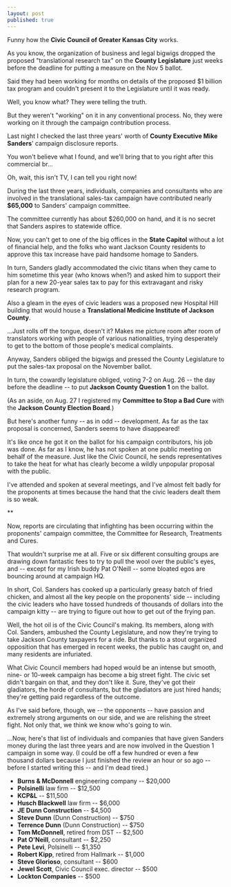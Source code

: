 ```yaml
---
layout: post
published: true
---
```


Funny how the **Civic Council of Greater Kansas City** works.

As you know, the organization of business and legal bigwigs dropped the proposed "translational research tax" on the **County Legislature** just weeks before the deadline for putting a measure on the Nov 5 ballot.

Said they had been working for months on details of the proposed $1 billion tax program and couldn't present it to the Legislature until it was ready.

Well, you know what? They were telling the truth.

But they weren't "working" on it in any conventional process. No, they were working on it through the campaign contribution process.

Last night I checked the last three years' worth of **County Executive Mike Sanders**' campaign disclosure reports.

You won't believe what I found, and we'll bring that to you right after this commercial br...

Oh, wait, this isn't TV, I can tell you right now!

During the last three years, individuals, companies and consultants who are involved in the translational sales-tax campaign have contributed nearly **$65,000** to Sanders' campaign committee.

The committee currently has about $260,000 on hand, and it is no secret that Sanders aspires to statewide office.

Now, you can't get to one of the big offices in the **State Capitol** without a lot of financial help, and the folks who want Jackson County residents to approve this tax increase have paid handsome homage to Sanders.

In turn, Sanders gladly accommodated the civic titans when they came to him sometime this year (who knows when?) and asked him to support their plan for a new 20-year sales tax to pay for this extravagant and risky research program.

Also a gleam in the eyes of civic leaders was a proposed new Hospital Hill building that would house a **Translational Medicine Institute of Jackson County**.

...Just rolls off the tongue, doesn't it? Makes me picture room after room of translators working with people of various nationalities, trying desperately to get to the bottom of those people's medical complaints.

Anyway, Sanders obliged the bigwigs and pressed the County Legislature to put the sales-tax proposal on the November ballot.

In turn, the cowardly legislature obliged, voting 7-2 on Aug. 26 -- the day before the deadline -- to put **Jackson County Question 1** on the ballot.

(As an aside, on Aug. 27 I registered my **Committee to Stop a Bad Cure** with the **Jackson County Election Board**.)

But here's another funny -- as in odd -- development. As far as the tax proposal is concerned, Sanders seems to have disappeared!

It's like once he got it on the ballot for his campaign contributors, his job was done. As far as I know, he has not spoken at one public meeting on behalf of the measure. Just like the Civic Council, he sends representatives to take the heat for what has clearly become a wildly unpopular proposal with the public.

I've attended and spoken at several meetings, and I've almost felt badly for the proponents at times because the hand that the civic leaders dealt them is so weak.

**

Now, reports are circulating that infighting has been occurring within the proponents' campaign committee, the Committee for Research, Treatments and Cures.

That wouldn't surprise me at all. Five or six different consulting groups are drawing down fantastic fees to try to pull the wool over the public's eyes, and -- except for my Irish buddy Pat O'Neill -- some bloated egos are bouncing around at campaign HQ.

In short, Col. Sanders has cooked up a particularly greasy batch of fried chicken, and almost all the key people on the proponents' side -- including the civic leaders who have tossed hundreds of thousands of dollars into the campaign kitty -- are trying to figure out how to get out of the frying pan.

Well, the hot oil is of the Civic Council's making. Its members, along with Col. Sanders, ambushed the County Legislature, and now they're trying to take Jackson County taxpayers for a ride. But thanks to a stout organized opposition that has emerged in recent weeks, the public has caught on, and many residents are infuriated.

What Civic Council members had hoped would be an intense but smooth, nine- or 10-week campaign has become a big street fight. The civic set didn't bargain on that, and they don't like it. Sure, they've got their gladiators, the horde of consultants, but the gladiators are just hired hands; they're getting paid regardless of the outcome.

As I've said before, though, we -- the opponents -- have passion and extremely strong arguments on our side, and we are relishing the street fight. Not only that, we think we know who's going to win.

...Now, here's that list of individuals and companies that have given Sanders money during the last three years and are now involved in the Question 1 campaign in some way. (I could be off a few hundred or even a few thousand dollars because I just finished the review an hour or so ago -- before I started writing this -- and I'm dead tired.)

- **Burns & McDonnell** engineering company -- $20,000
- **Polsinelli** law firm -- $12,500
- **KCP&L** -- $11,500
- **Husch Blackwell** law firm -- $6,000
- **JE Dunn Construction** -- $4,500
- **Steve Dunn** (Dunn Construction) -- $750
- **Terrence Dunn** (Dunn Construction) -- $750
- **Tom McDonnell**, retired from DST -- $2,500
- **Pat O'Neill**, consultant -- $2,250
- **Pete Levi**, Polsinelli -- $1,350
- **Robert Kipp**, retired from Hallmark -- $1,000
- **Steve Glorioso**, consultant -- $600
- **Jewel Scott**, Civic Council exec. director -- $500
- **Lockton Companies** -- $500
